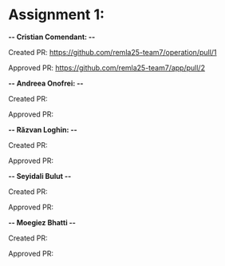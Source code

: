 # Assignment 1:

**-- Cristian Comendant: --**

Created PR: https://github.com/remla25-team7/operation/pull/1

Approved PR: https://github.com/remla25-team7/app/pull/2

**-- Andreea Onofrei: --**

Created PR: 

Approved PR: 

**-- Răzvan Loghin: --**

Created PR: 

Approved PR: 

**-- Seyidali Bulut --**

Created PR: 

Approved PR: 

**-- Moegiez Bhatti --**

Created PR: 

Approved PR: 
